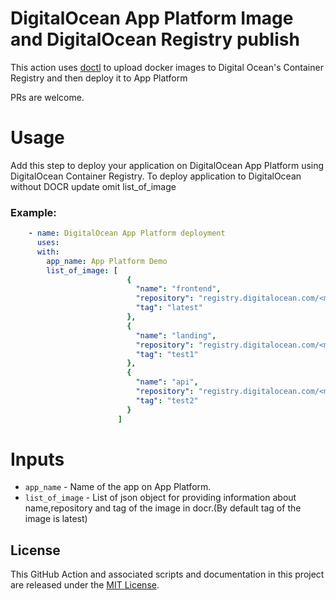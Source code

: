 # DigitalOcean App Platform Image and DigitalOcean Registry publish
This action uses [doctl](https://github.com/digitalocean/action-doctl) to upload docker images to Digital Ocean's Container Registry and then deploy it to App Platform

PRs are welcome.

# Usage
Add this step to deploy your application on DigitalOcean App Platform using DigitalOcean Container Registry.
To deploy application to DigitalOcean without DOCR update omit list_of_image

### Example:

```yaml
    - name: DigitalOcean App Platform deployment
      uses: 
      with:
        app_name: App Platform Demo
        list_of_image: [
                          {
                            "name": "frontend",
                            "repository": "registry.digitalocean.com/<my-registry>/<my-image>",
                            "tag": "latest"
                          },
                          {
                            "name": "landing",
                            "repository": "registry.digitalocean.com/<my-registry>/<my-image>",
                            "tag": "test1"
                          },
                          {
                            "name": "api",
                            "repository": "registry.digitalocean.com/<my-registry>/<my-image>",
                            "tag": "test2"
                          }
                        ]
```

# Inputs
- `app_name` - Name of the app on App Platform.
- `list_of_image` - List of json object for providing information about name,repository and tag of the image in docr.(By default tag of the image is latest)

## License

This GitHub Action and associated scripts and documentation in this project are released under the [MIT License](LICENSE).
